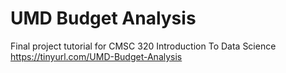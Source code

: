 # UMD Budget Analysis
Final project tutorial for CMSC 320 Introduction To Data Science  
https://tinyurl.com/UMD-Budget-Analysis
